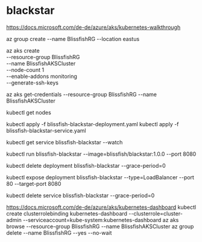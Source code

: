 # blackstar

https://docs.microsoft.com/de-de/azure/aks/kubernetes-walkthrough

az group create --name BlissfishRG --location eastus

az aks create \
    --resource-group BlissfishRG \
    --name BlissfishAKSCluster \
    --node-count 1 \
    --enable-addons monitoring \
    --generate-ssh-keys
    
az aks get-credentials --resource-group BlissfishRG --name BlissfishAKSCluster

kubectl get nodes

kubectl apply -f blissfish-blackstar-deployment.yaml
kubectl apply -f blissfish-blackstar-service.yaml

kubectl get service blissfish-blackstar --watch

kubectl run blissfish-blackstar --image=blissfish/blackstar:1.0.0 --port 8080

kubectl delete deployment blissfish-blackstar --grace-period=0

kubectl expose deployment blissfish-blackstar --type=LoadBalancer --port 80 --target-port 8080

kubectl delete service blissfish-blackstar --grace-period=0

https://docs.microsoft.com/de-de/azure/aks/kubernetes-dashboard
kubectl create clusterrolebinding kubernetes-dashboard --clusterrole=cluster-admin --serviceaccount=kube-system:kubernetes-dashboard
az aks browse --resource-group BlissfishRG --name BlissfishAKSCluster
az group delete --name BlissfishRG --yes --no-wait

